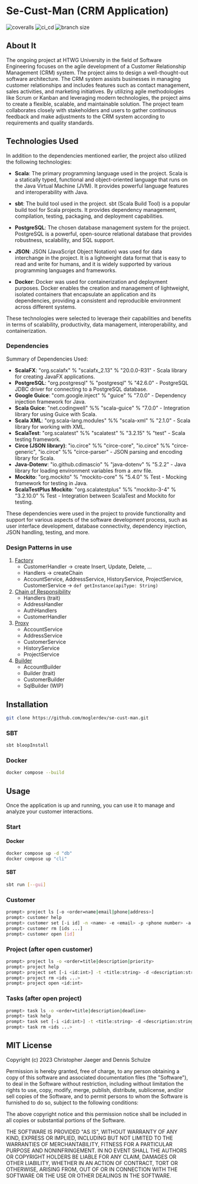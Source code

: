 # Se-Cust-Man (CRM Application)
![coveralls](https://gitlab.com/moglerdev/cxx_cam/-/raw/split_code/COVERAGE.svg)
![ci_cd](https://img.shields.io/github/actions/workflow/status/moglerdev/se-cust-man/main.yml?style=for-the-badge)
![branch size](https://img.shields.io/github/repo-size/moglerdev/se-cust-man?style=for-the-badge)

## About It 

The ongoing project at HTWG University in the field of Software Engineering focuses on the agile development of a Customer Relationship Management (CRM) system. The project aims to design a well-thought-out software architecture. The CRM system assists businesses in managing customer relationships and includes features such as contact management, sales activities, and marketing initiatives. By utilizing agile methodologies like Scrum or Kanban and leveraging modern technologies, the project aims to create a flexible, scalable, and maintainable solution. The project team collaborates closely with stakeholders and users to gather continuous feedback and make adjustments to the CRM system according to requirements and quality standards.

## Technologies Used

In addition to the dependencies mentioned earlier, the project also utilized the following technologies:

- **Scala**: The primary programming language used in the project. Scala is a statically typed, functional and object-oriented language that runs on the Java Virtual Machine (JVM). It provides powerful language features and interoperability with Java.

- **sbt**: The build tool used in the project. sbt (Scala Build Tool) is a popular build tool for Scala projects. It provides dependency management, compilation, testing, packaging, and deployment capabilities.

- **PostgreSQL**: The chosen database management system for the project. PostgreSQL is a powerful, open-source relational database that provides robustness, scalability, and SQL support.

- **JSON**: JSON (JavaScript Object Notation) was used for data interchange in the project. It is a lightweight data format that is easy to read and write for humans, and it is widely supported by various programming languages and frameworks.

- **Docker**: Docker was used for containerization and deployment purposes. Docker enables the creation and management of lightweight, isolated containers that encapsulate an application and its dependencies, providing a consistent and reproducible environment across different systems.

These technologies were selected to leverage their capabilities and benefits in terms of scalability, productivity, data management, interoperability, and containerization.

### Dependencies

Summary of Dependencies Used:

- **ScalaFX**: "org.scalafx" % "scalafx_2.13" % "20.0.0-R31" - Scala library for creating JavaFX applications.
- **PostgreSQL**: "org.postgresql" % "postgresql" % "42.6.0" - PostgreSQL JDBC driver for connecting to a PostgreSQL database.
- **Google Guice**: "com.google.inject" % "guice" % "7.0.0" - Dependency injection framework for Java.
- **Scala Guice**: "net.codingwell" %% "scala-guice" % "7.0.0" - Integration library for using Guice with Scala.
- **Scala XML**: "org.scala-lang.modules" %% "scala-xml" % "2.1.0" - Scala library for working with XML.
- **ScalaTest**: "org.scalatest" %% "scalatest" % "3.2.15" % "test" - Scala testing framework.
- **Circe (JSON library)**: "io.circe" %% "circe-core", "io.circe" %% "circe-generic", "io.circe" %% "circe-parser" - JSON parsing and encoding library for Scala.
- **Java-Dotenv**: "io.github.cdimascio" % "java-dotenv" % "5.2.2" - Java library for loading environment variables from a .env file.
- **Mockito**: "org.mockito" % "mockito-core" % "5.4.0" % Test - Mocking framework for testing in Java.
- **ScalaTestPlus Mockito**: "org.scalatestplus" %% "mockito-3-4" % "3.2.10.0" % Test - Integration between ScalaTest and Mockito for testing.

These dependencies were used in the project to provide functionality and support for various aspects of the software development process, such as user interface development, database connectivity, dependency injection, JSON handling, testing, and more.


### Design Patterns in use

1. [Factory](https://refactoring.guru/design-patterns/factory-method)
    - CustomerHandler -> create Insert, Update, Delete, ...
    - Handlers -> createChain
    - AccountService, AddressService, HistoryService, ProjectService, CustomerService -> `def getInstance(apiType: String)` 
2. [Chain of Responsibility](https://refactoring.guru/design-patterns/chain-of-responsibility)
    - Handlers (trait)
    - AddressHandler
    - AuthHandlers
    - CustomerHandler
3. [Proxy](https://refactoring.guru/design-patterns/proxy)
    - AccountService
    - AddressService
    - CustomerService
    - HistoryService
    - ProjectService
4. [Builder](https://refactoring.guru/design-patterns/builder)
    - AccountBuilder
    - Builder (trait)
    - CustomerBuilder
    - SqlBuilder (WIP)

## Installation

```bash
git clone https://github.com/moglerdev/se-cust-man.git
```

### SBT

```bash
sbt bloopInstall
```

### Docker

```bash
docker compose --build
```

## Usage

Once the application is up and running, you can use it to manage and analyze your customer interactions. 

### Start

#### Docker

```bash
docker compose up -d "db"
docker compose up "cli"
```

#### SBT

```bash
sbt run [--gui]
```

### Customer

```bash
prompt> project ls [-o <order=name|email|phone|address>]
prompt> customer help 
prompt> customer set [-i id] -n <name> -e <email> -p <phone number> -a <address>
prompt> customer rm [ids ...]
prompt> customer open [id]
```

### Project (after open customer)

```bash
prompt> project ls -o <order=title|description|priority>
prompt> project help 
prompt> project set [-i <id:int>] -t <title:string> -d <description:string> -p <priority:int>
prompt> project rm <ids ...>
prompt> project open <id:int>
```

### Tasks (after open project)

```bash
prompt> task ls -o <order=title|description|deadline>
prompt> task help
prompt> task set [-i <id:int>] -t <title:string> -d <description:string> -e <priority:int>
prompt> task rm <ids ...>
```

## MIT License

Copyright (c) 2023 Christopher Jaeger and Dennis Schulze

Permission is hereby granted, free of charge, to any person obtaining a copy
of this software and associated documentation files (the "Software"), to deal
in the Software without restriction, including without limitation the rights
to use, copy, modify, merge, publish, distribute, sublicense, and/or sell
copies of the Software, and to permit persons to whom the Software is
furnished to do so, subject to the following conditions:

The above copyright notice and this permission notice shall be included in all
copies or substantial portions of the Software.

THE SOFTWARE IS PROVIDED "AS IS", WITHOUT WARRANTY OF ANY KIND, EXPRESS OR
IMPLIED, INCLUDING BUT NOT LIMITED TO THE WARRANTIES OF MERCHANTABILITY,
FITNESS FOR A PARTICULAR PURPOSE AND NONINFRINGEMENT. IN NO EVENT SHALL THE
AUTHORS OR COPYRIGHT HOLDERS BE LIABLE FOR ANY CLAIM, DAMAGES OR OTHER
LIABILITY, WHETHER IN AN ACTION OF CONTRACT, TORT OR OTHERWISE, ARISING FROM,
OUT OF OR IN CONNECTION WITH THE SOFTWARE OR THE USE OR OTHER DEALINGS IN THE
SOFTWARE.
